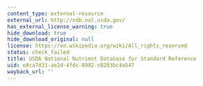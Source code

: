 ```yaml
---
content_type: external-resource
external_url: http://ndb.nal.usda.gov/
has_external_license_warning: true
hide_download: true
hide_download_original: null
license: https://en.wikipedia.org/wiki/All_rights_reserved
status: check_failed
title: USDA National Nutrient Database for Standard Reference
uid: e8ca7d31-ae2d-4fdc-8982-c8283bc4a547
wayback_url: ''
---
```

